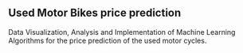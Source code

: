 ## Used Motor Bikes price prediction

 Data Visualization, Analysis and Implementation of Machine Learning Algorithms for the price prediction of the used motor cycles.
